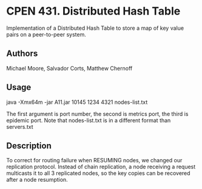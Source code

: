 # CPEN 431. Distributed Hash Table

Implementation of a Distributed Hash Table to store a map of key value pairs on a peer-to-peer system.

## Authors

Michael Moore, Salvador Corts, Matthew Chernoff

## Usage

java -Xmx64m -jar A11.jar 10145 1234 4321 nodes-list.txt

The first argument is port number, the second is metrics port, the third is epidemic port.
Note that nodes-list.txt is in a different format than servers.txt

## Description

To correct for routing failure when RESUMING nodes, we changed our replication protocol.
Instead of chain replication, a node receiving a request multicasts it to all 3 replicated nodes,
so the key copies can be recovered after a node resumption.
